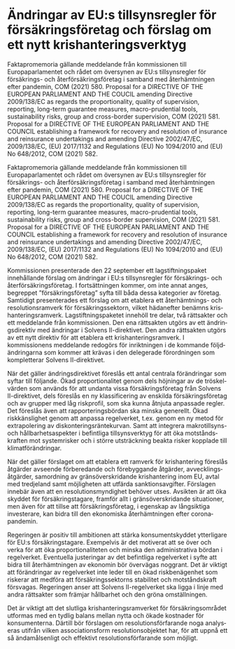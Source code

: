# Ändringar av EU:s tillsynsregler för försäkringsföretag och förslag om ett nytt krishanteringsverktyg

Faktapromemoria gällande meddelande från kommissionen till Europaparlamentet och rådet om översynen av EU:s tillsynsregler för försäkrings- och återförsäkringsföretag i samband med återhämtningen efter pandemin, COM (2021) 580.
Proposal for a DIRECTIVE OF THE EUROPEAN PARLIAMENT AND THE COUCIL amending Directive 2009/138/EC as regards the proportionality, quality of supervision, reporting, long-term guarantee measures, macro-prudential tools, sustainability risks, group and cross-border supervision, COM (2021) 581.
Proposal for a DIRECTIVE OF THE EUROPEAN PARLIAMENT AND THE COUNCIL establishing a framework for recovery and resolution of insurance and reinsurance undertakings and amending Directive 2002/47/EC, 2009/138/EC, (EU) 2017/1132 and Regulations (EU) No 1094/2010 and (EU) No 648/2012, COM (2021) 582.

Faktapromemoria gällande meddelande från kommissionen till Europaparlamentet och rådet om översynen av EU:s tillsynsregler för försäkrings- och återförsäkringsföretag i samband med återhämtningen efter pandemin, COM (2021) 580.
Proposal for a DIRECTIVE OF THE EUROPEAN PARLIAMENT AND THE COUCIL amending Directive 2009/138/EC as regards the proportionality, quality of supervision, reporting, long-term guarantee measures, macro-prudential tools, sustainability risks, group and cross-border supervision, COM (2021) 581.
Proposal for a DIRECTIVE OF THE EUROPEAN PARLIAMENT AND THE COUNCIL establishing a framework for recovery and resolution of insurance and reinsurance undertakings and amending Directive 2002/47/EC, 2009/138/EC, (EU) 2017/1132 and Regulations (EU) No 1094/2010 and (EU) No 648/2012, COM (2021) 582.

Kommissionen presenterade den 22 september ett lagstiftningspaket innehållande förslag om ändringar i EU:s tillsynsregler för försäkrings- och åter­försäkrings­företag. I fortsät­tningen kommer, om inte annat anges, begreppet ”försäkringsföretag” syfta till båda dessa kategorier av företag. Samtidigt presenterades ett förslag om att etablera ett återhämtnings- och resolutions­ramverk för försäk­rings­sektorn, vilket hädanefter benämns kris­hanterings­­ramverk. Lagstiftningspaketet innehöll tre delar, två rättsakter och ett meddelande från kommissionen. Den ena rättsakten utgörs av ett änd­rin­g­s­­­direktiv med ändringar i Solvens II-direktivet. Den andra rättsakten utgörs av ett nytt direktiv för att etablera ett krishanteringsramverk. I kommissionens meddelande redogörs för inriktningen i de kommande följd­änd­ring­arna som kommer att krävas i den delegerade förordningen som kompletterar Solvens II-direktivet.

När det gäller ändringsdirektivet föreslås ett antal centrala förändringar som syftar till följande. Ökad proportionalitet genom dels höjningar av de tröskel­värden som används för att undanta vissa försäkrings­företag från Solvens II-direktivet, dels föreslås en ny klassificering av enskilda försäkringsföretag och av grupper med låg riskprofil, som ska kunna åtnjuta anpassade regler. Det föreslås även att rapporteringsbördan ska minska generellt. Ökad riskkänslighet genom att anpassa regelverket, t.ex. genom en ny metod för extra­polering av diskonteringsräntekurvan. Samt att integrera makrotillsyns- och hållbarhetsaspekter i befintliga tillsynsverktyg för att öka motstånds­kraften mot systemrisker och i större utsträckning beakta risker kopplade till klimat­förändringar.

När det gäller förslaget om att etablera ett ramverk för krishantering föreslås åtgärder avseende förberedande och förebyggande åtgärder, avvecklings­åtgärder, samordning av gränsöverskridande krishantering inom EU, avtal med tredjeland samt möjligheten att utfärda sanktionsavgifter. Förslagen inne­­­bär även att en resolutionsmyndighet behöver utses. Avsikten är att öka skyddet för försäkringstagare, framför allt i gränsöverskridande situationer, men även för att tillse att försäkringsföretag, i egenskap av långsiktiga investerare, kan bidra till den ekonomiska återhämtningen efter corona­pandemin.

Regeringen är positiv till ambitionen att stärka konsumentskyddet ytterligare för EU:s försäkringstagare. Exempelvis är det motiverat att se över och verka för att öka proportion­aliteten och minska den administrativa bördan i regelverket. Eventuella justeringar av det befintliga regelverket i syfte att bidra till återhämtningen av ekonomin bör övervägas nog­grant. Det är viktigt att förändringar av regelverket inte leder till en ökad riskbenägenhet som riskerar att medföra att försäkrings­sektorns stabilitet och motståndskraft försvagas. Regeringen anser att Solvens II-regelverket ska ligga i linje med andra rättsakter som främjar hållbarhet och den gröna omställningen.

Det är viktigt att det slutliga krishanteringsramverket för försäkringsområdet utformas med en tydlig balans mellan nytta och ökade kostnader för konsumenterna. Därtill bör förslagen om resolutionsförfarande noga analy­s­eras utifrån vilken associationsform resolutionsobjektet har, för att uppnå ett så ändamålsenligt och effektivt resolutionsförfarande som möjligt.
